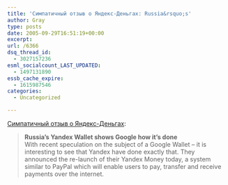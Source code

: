 ```yaml
---
title: 'Симпатичный отзыв о Яндекс-Деньгах: Russia&rsquo;s'
author: Gray
type: posts
date: 2005-09-29T16:51:19+00:00
excerpt:
url: /6366
dsq_thread_id:
  - 3027157236
esml_socialcount_LAST_UPDATED:
  - 1497131890
essb_cache_expire:
  - 1615987546
categories:
  - Uncategorized

---
```








<a href="http://www.multilingual-search.com/russia%e2%80%99s-yandex-wallet-shows-google-how-it%e2%80%99s-done/29/09/2005/en/" target="_blank">Симпатичный отзыв о Яндекс-Деньгах</a>:

> **Russia&rsquo;s Yandex Wallet shows Google how it&rsquo;s done**  
> With recent speculation on the subject of a Google Wallet &#8211; it is interesting to see that Yandex have done exactly that. They announced the re-launch of their Yandex Money today, a system similar to PayPal which will enable users to pay, transfer and receive payments over the internet.